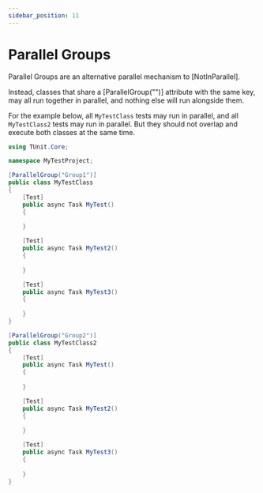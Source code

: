 ```yaml
---
sidebar_position: 11
---
```


# Parallel Groups

Parallel Groups are an alternative parallel mechanism to [NotInParallel].

Instead, classes that share a [ParallelGroup("")] attribute with the same key, may all run together in parallel, and nothing else will run alongside them.

For the example below, all `MyTestClass` tests may run in parallel, and all `MyTestClass2` tests may run in parallel. But they should not overlap and execute both classes at the same time.

```csharp
using TUnit.Core;

namespace MyTestProject;

[ParallelGroup("Group1")]
public class MyTestClass
{
    [Test]
    public async Task MyTest()
    {
        
    }

    [Test]
    public async Task MyTest2()
    {
        
    }

    [Test]
    public async Task MyTest3()
    {
        
    }
}

[ParallelGroup("Group2")]
public class MyTestClass2
{
    [Test]
    public async Task MyTest()
    {
        
    }

    [Test]
    public async Task MyTest2()
    {
        
    }

    [Test]
    public async Task MyTest3()
    {
        
    }
}
```